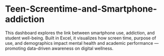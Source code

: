 # Teen-Screentime-and-Smartphone-addiction
This dashboard explores the link between smartphone use, addiction, and student well-being. Built in Excel, it visualizes how screen time, purpose of use, and demographics impact mental health and academic performance — promoting data-driven awareness on digital wellness.

